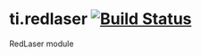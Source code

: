ti.redlaser [![Build Status](https://travis-ci.org/appcelerator-modules/ti.redlaser.svg)](https://travis-ci.org/appcelerator-modules/ti.redlaser)
===========

RedLaser module
